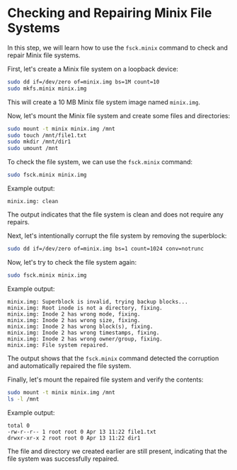 # Checking and Repairing Minix File Systems

In this step, we will learn how to use the `fsck.minix` command to check and repair Minix file systems.

First, let's create a Minix file system on a loopback device:

```bash
sudo dd if=/dev/zero of=minix.img bs=1M count=10
sudo mkfs.minix minix.img
```

This will create a 10 MB Minix file system image named `minix.img`.

Now, let's mount the Minix file system and create some files and directories:

```bash
sudo mount -t minix minix.img /mnt
sudo touch /mnt/file1.txt
sudo mkdir /mnt/dir1
sudo umount /mnt
```

To check the file system, we can use the `fsck.minix` command:

```bash
sudo fsck.minix minix.img
```

Example output:

```
minix.img: clean
```

The output indicates that the file system is clean and does not require any repairs.

Next, let's intentionally corrupt the file system by removing the superblock:

```bash
sudo dd if=/dev/zero of=minix.img bs=1 count=1024 conv=notrunc
```

Now, let's try to check the file system again:

```bash
sudo fsck.minix minix.img
```

Example output:

```
minix.img: Superblock is invalid, trying backup blocks...
minix.img: Root inode is not a directory, fixing.
minix.img: Inode 2 has wrong mode, fixing.
minix.img: Inode 2 has wrong size, fixing.
minix.img: Inode 2 has wrong block(s), fixing.
minix.img: Inode 2 has wrong timestamps, fixing.
minix.img: Inode 2 has wrong owner/group, fixing.
minix.img: File system repaired.
```

The output shows that the `fsck.minix` command detected the corruption and automatically repaired the file system.

Finally, let's mount the repaired file system and verify the contents:

```bash
sudo mount -t minix minix.img /mnt
ls -l /mnt
```

Example output:

```
total 0
-rw-r--r-- 1 root root 0 Apr 13 11:22 file1.txt
drwxr-xr-x 2 root root 0 Apr 13 11:22 dir1
```

The file and directory we created earlier are still present, indicating that the file system was successfully repaired.
